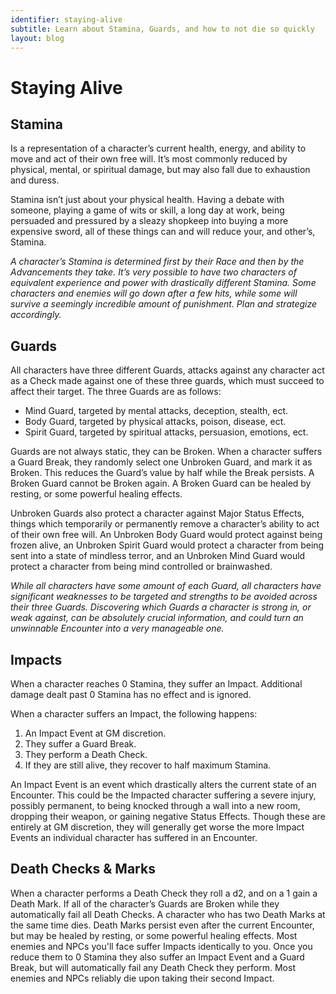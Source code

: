 ```yaml
---
identifier: staying-alive
subtitle: Learn about Stamina, Guards, and how to not die so quickly
layout: blog
---
```

# Staying Alive

## Stamina
Is a representation of a character’s current health, energy, and ability to move and act of their own free will. It’s most commonly reduced by physical, mental, or spiritual damage, but may also fall due to exhaustion and duress. 

Stamina isn’t just about your physical health. Having a debate with someone, playing a game of wits or skill, a long day at work, being persuaded and pressured by a sleazy shopkeep into buying a more expensive sword, all of these things can and will reduce your, and other’s, Stamina.

*A character’s Stamina is determined first by their Race and then by the Advancements they take. It’s very possible to have two characters of equivalent experience and power with drastically different Stamina. Some characters and enemies will go down after a few hits, while some will survive a seemingly incredible amount of punishment. Plan and strategize accordingly.*



## Guards
All characters have three different Guards, attacks against any character act as a Check made against one of these three guards, which must succeed to affect their target. 
The three Guards are as follows:


* Mind Guard, targeted by mental attacks, deception, stealth, ect.
* Body Guard, targeted by physical attacks, poison, disease, ect.
* Spirit Guard, targeted by spiritual attacks, persuasion, emotions, ect.

Guards are not always static, they can be Broken. When a character suffers a Guard Break, they randomly select one Unbroken Guard, and mark it as Broken. This reduces the Guard’s value by half while the Break persists. A Broken Guard cannot be Broken again. A Broken Guard can be healed by resting, or some powerful healing effects.

Unbroken Guards also protect a character against Major Status Effects, things which temporarily or permanently remove a character’s ability to act of their own free will. An Unbroken Body Guard would protect against being frozen alive, an Unbroken Spirit Guard would protect a character from being sent into a state of mindless terror, and an Unbroken Mind Guard would protect a character from being mind controlled or brainwashed.

*While all characters have some amount of each Guard, all characters have significant weaknesses to be targeted and strengths to be avoided across their three Guards. Discovering which Guards a character is strong in, or weak against, can be absolutely crucial information, and could turn an unwinnable Encounter into a very manageable one.*


## Impacts
When a character reaches 0 Stamina, they suffer an Impact. Additional damage dealt past 0 Stamina has no effect and is ignored.

When a character suffers an Impact, the following happens:
1. An Impact Event at GM discretion.
2. They suffer a Guard Break.
3. They perform a Death Check.
4. If they are still alive, they recover to half maximum Stamina.

An Impact Event is an event which drastically alters the current state of an Encounter. This could be the Impacted character suffering a severe injury, possibly permanent, to being knocked through a wall into a new room, dropping their weapon, or gaining negative Status Effects. Though these are entirely at GM discretion, they will generally get worse the more Impact Events an individual character has suffered in an Encounter.


## Death Checks & Marks
When a character performs a Death Check they roll a d2, and on a 1 gain a Death Mark. If all of the character’s Guards are Broken while they automatically fail all Death Checks. A character who has two Death Marks at the same time dies. Death Marks persist even after the current Encounter, but may be healed by resting, or some powerful healing effects.
Most enemies and NPCs you'll face suffer Impacts identically to you. Once you reduce them to 0 Stamina they also suffer an Impact Event and a Guard Break, but will automatically fail any Death Check they perform. Most enemies and NPCs reliably die upon taking their second Impact.

